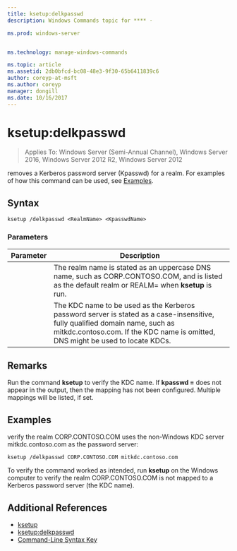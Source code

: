 ```yaml
---
title: ksetup:delkpasswd
description: Windows Commands topic for **** - 

ms.prod: windows-server


ms.technology: manage-windows-commands

ms.topic: article
ms.assetid: 2db0bfcd-bc08-48e3-9f30-65b6411839c6
author: coreyp-at-msft
ms.author: coreyp
manager: dongill
ms.date: 10/16/2017
---
```

# ksetup:delkpasswd

>Applies To: Windows Server (Semi-Annual Channel), Windows Server 2016, Windows Server 2012 R2, Windows Server 2012

removes a Kerberos password server (Kpasswd) for a realm. For examples of how this command can be used, see [Examples](#BKMK_Examples).
## Syntax
```
ksetup /delkpasswd <RealmName> <KpasswdName>
```
### Parameters

|   Parameter   |                                                                                                   Description                                                                                                   |
|---------------|-----------------------------------------------------------------------------------------------------------------------------------------------------------------------------------------------------------------|
|  <RealmName>  |                                The realm name is stated as an uppercase DNS name, such as CORP.CONTOSO.COM, and is listed as the default realm or REALM= when **ksetup** is run.                                |
| <KpasswdName> | The KDC name to be used as the Kerberos password server is stated as a case-insensitive, fully qualified domain name, such as mitkdc.contoso.com. If the KDC name is omitted, DNS might be used to locate KDCs. |

## Remarks
Run the command **ksetup** to verify the KDC name. If **kpasswd =** does not appear in the output, then the mapping has not been configured. Multiple mappings will be listed, if set.
## <a name=BKMK_Examples></a>Examples
verify the realm CORP.CONTOSO.COM uses the non-Windows KDC server mitkdc.contoso.com as the password server:
```
ksetup /delkpasswd CORP.CONTOSO.COM mitkdc.contoso.com
```
To verify the command worked as intended, run **ksetup** on the Windows computer to verify the realm CORP.CONTOSO.COM is not mapped to a Kerberos password server (the KDC name).
## Additional References
-   [ksetup](ksetup.md)
-   [ksetup:delkpasswd](ksetup-delkpasswd.md)
-   [Command-Line Syntax Key](command-line-syntax-key.md)

